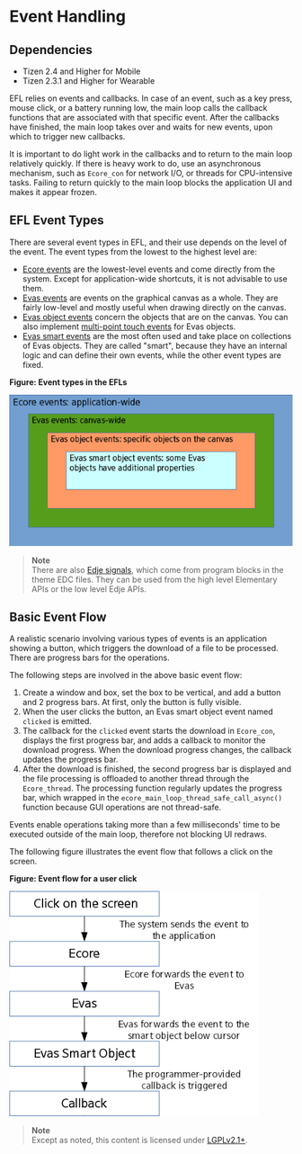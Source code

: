 # Event Handling

## Dependencies

- Tizen 2.4 and Higher for Mobile
- Tizen 2.3.1 and Higher for Wearable

EFL relies on events and callbacks. In case of an event, such as a key press, mouse click, or a battery running low, the main loop calls the callback functions that are associated with that specific event. After the callbacks have finished, the main loop takes over and waits for new events, upon which to trigger new callbacks.

It is important to do light work in the callbacks and to return to the main loop relatively quickly. If there is heavy work to do, use an asynchronous mechanism, such as `Ecore_con` for network I/O, or threads for CPU-intensive tasks. Failing to return quickly to the main loop blocks the application UI and makes it appear frozen.

## EFL Event Types

There are several event types in EFL, and their use depends on the level of the event. The event types from the lowest to the highest level are:

- [Ecore events](./event-types-n.md#ecore) are the lowest-level events and come directly from the system. Except for application-wide shortcuts, it is not advisable to use them.
- [Evas events](./event-types-n.md#evas) are events on the graphical canvas as a whole. They are fairly low-level and mostly useful when drawing directly on the canvas.
- [Evas object events](./event-types-n.md#evas_object) concern the objects that are on the canvas. You can also implement [multi-point touch events](./multipoint-touch-n.md) for Evas objects.
- [Evas smart events](./event-types-n.md#evas_smart_object) are the most often used and take place on collections of Evas objects. They are called "smart", because they have an internal logic and can define their own events, while the other event types are fixed.

**Figure: Event types in the EFLs**

![Event types in the EFLs](./media/events_scope.png)

> **Note**	  
> There are also [Edje signals](./event-types-n.md#edje), which come from program blocks in the theme EDC files. They can be used from the high level Elementary APIs or the low level Edje APIs.

## Basic Event Flow

A realistic scenario involving various types of events is an application showing a button, which triggers the download of a file to be processed. There are progress bars for the operations.

The following steps are involved in the above basic event flow:

1. Create a window and box, set the box to be vertical, and add a button and 2 progress bars. At first, only the button is fully visible.
2. When the user clicks the button, an Evas smart object event named `clicked` is emitted.
3. The callback for the `clicked` event starts the download in `Ecore_con`, displays the first progress bar, and adds a callback to monitor the download progress. When the download progress changes, the callback updates the progress bar.
4. After the download is finished, the second progress bar is displayed and the file processing is offloaded to another thread through the `Ecore_thread`. The processing function regularly updates the progress bar, which wrapped in the `ecore_main_loop_thread_safe_call_async()` function because GUI operations are not thread-safe.

Events enable operations taking more than a few milliseconds' time to be executed outside of the main loop, therefore not blocking UI redraws.

The following figure illustrates the event flow that follows a click on the screen.

**Figure: Event flow for a user click**

![Event flow for a user click](./media/events_flow.png)

> **Note**	
> Except as noted, this content is licensed under [LGPLv2.1+](http://opensource.org/licenses/LGPL-2.1).